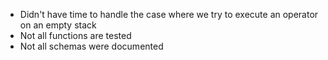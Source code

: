 - Didn't have time to handle the case where we try to execute an operator on an empty stack
- Not all functions are tested
- Not all schemas were documented
